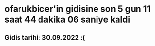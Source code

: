 # ofarukbicer'in gidisine son 5 gun 11 saat 44 dakika 06 saniye kaldi

## Gidis tarihi: 30.09.2022 :(